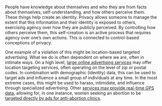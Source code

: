 People have knowledge about themselves and who they are from facts about themselves, self-understanding, and how others perceive them. These things help create an identity. Privacy allows someone to manage the extent that this information and their identity is exposed to others, exercising agency over how they are publicly perceived. By controlling how others perceive them, this self-creation is an active process that requires agency over one’s own actions. This is connected to control-based conceptions of privacy.

One example of a violation of this might be location-based targeted advertising. What we do is often dependent on where we are, often in intimate ways. On a high level, [large online advertising services](https://support.google.com/google-ads/answer/1722043?hl=en) may offer location targeting services, often operating on the level of zip or postal codes. In combination with demographic (identity) data, this can be used to target ads and influence a small group of individuals at any time. In the most extreme cases, this might be used to harass, intimidate, and influence through specialized advertising. Other [services may provide real-time GPS data](https://www.vice.com/en/article/hundreds-bounty-hunters-att-tmobile-sprint-customer-location-data-years/), allowing for, in one instance, women seeking an abortion to be [targeted directly by ads for anti-abortion clinics](https://rewirenewsgroup.com/2016/05/25/anti-choice-groups-deploy-smartphone-surveillance-target-abortion-minded-women-clinic-visits/).
